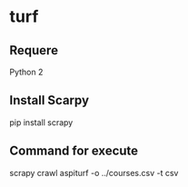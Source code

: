 turf
====

Requere
-------
Python 2

Install Scarpy
--------------
pip install scrapy

Command for execute 
-------------------
scrapy crawl aspiturf -o ../courses.csv -t csv
